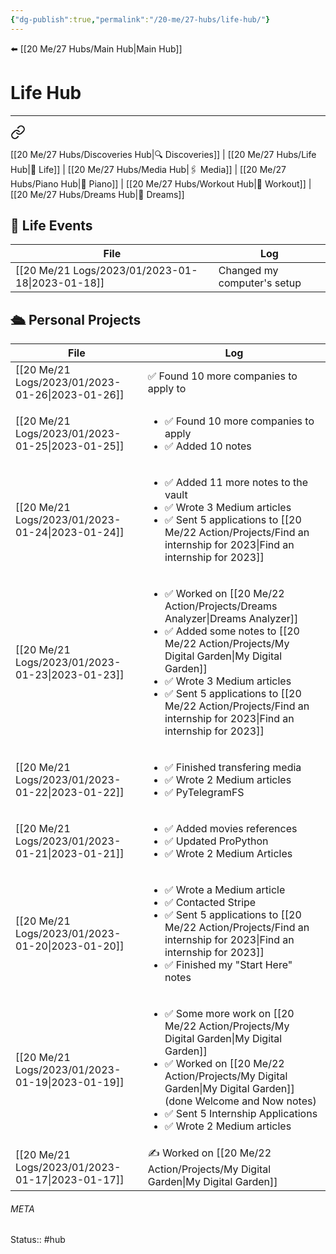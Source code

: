 ```yaml
---
{"dg-publish":true,"permalink":"/20-me/27-hubs/life-hub/"}
---
```


⬅️ [[20 Me/27 Hubs/Main Hub\|Main Hub]]

# Life Hub 
---

<div class="transclusion internal-embed is-loaded"><a class="markdown-embed-link" href="/20-me/27-hubs/main-hub/#f816b8" aria-label="Open link"><svg xmlns="http://www.w3.org/2000/svg" width="24" height="24" viewBox="0 0 24 24" fill="none" stroke="currentColor" stroke-width="2" stroke-linecap="round" stroke-linejoin="round" class="svg-icon lucide-link"><path d="M10 13a5 5 0 0 0 7.54.54l3-3a5 5 0 0 0-7.07-7.07l-1.72 1.71"></path><path d="M14 11a5 5 0 0 0-7.54-.54l-3 3a5 5 0 0 0 7.07 7.07l1.71-1.71"></path></svg></a><div class="markdown-embed">



[[20 Me/27 Hubs/Discoveries Hub\|🔍 Discoveries]] | [[20 Me/27 Hubs/Life Hub\|💖 Life]] | [[20 Me/27 Hubs/Media Hub\|🖇️ Media]] | [[20 Me/27 Hubs/Piano Hub\|🎹 Piano]] | [[20 Me/27 Hubs/Workout Hub\|🏃 Workout]] | [[20 Me/27 Hubs/Dreams Hub\|💭 Dreams]] 

</div></div>


## 💖 Life Events
| File                                                | Log                         |
| --------------------------------------------------- | --------------------------- |
| [[20 Me/21 Logs/2023/01/2023-01-18\|2023-01-18]] | Changed my computer's setup |


## 🛳️ Personal Projects
| File                                                | Log                                                                                                                                                                                                           |
| --------------------------------------------------- | ------------------------------------------------------------------------------------------------------------------------------------------------------------------------------------------------------------- |
| [[20 Me/21 Logs/2023/01/2023-01-26\|2023-01-26]] | ✅ Found 10 more companies to apply to                                                                                                                                                                         |
| [[20 Me/21 Logs/2023/01/2023-01-25\|2023-01-25]] | <ul><li>✅ Found 10 more companies to apply</li><li>✅ Added 10 notes</li></ul>                                                                                                                                 |
| [[20 Me/21 Logs/2023/01/2023-01-24\|2023-01-24]] | <ul><li>✅ Added 11 more notes to the vault</li><li>✅ Wrote 3 Medium articles</li><li>✅ Sent 5 applications to [[20 Me/22 Action/Projects/Find an internship for 2023\|Find an internship for 2023]]</li></ul>                                                       |
| [[20 Me/21 Logs/2023/01/2023-01-23\|2023-01-23]] | <ul><li>✅ Worked on [[20 Me/22 Action/Projects/Dreams Analyzer\|Dreams Analyzer]]</li><li>✅ Added some notes to [[20 Me/22 Action/Projects/My Digital Garden\|My Digital Garden]]</li><li>✅ Wrote 3 Medium articles</li><li>✅ Sent 5 applications to [[20 Me/22 Action/Projects/Find an internship for 2023\|Find an internship for 2023]]</li></ul>      |
| [[20 Me/21 Logs/2023/01/2023-01-22\|2023-01-22]] | <ul><li>✅ Finished transfering media</li><li>✅ Wrote 2 Medium articles</li><li>✅ PyTelegramFS</li></ul>                                                                                                       |
| [[20 Me/21 Logs/2023/01/2023-01-21\|2023-01-21]] | <ul><li>✅ Added movies references</li><li>✅ Updated ProPython</li><li>✅ Wrote 2 Medium Articles</li></ul>                                                                                                     |
| [[20 Me/21 Logs/2023/01/2023-01-20\|2023-01-20]] | <ul><li>✅ Wrote a Medium article</li><li>✅ Contacted Stripe</li><li>✅ Sent 5 applications to [[20 Me/22 Action/Projects/Find an internship for 2023\|Find an internship for 2023]]</li><li>✅ Finished my "Start Here" notes</li></ul>                               |
| [[20 Me/21 Logs/2023/01/2023-01-19\|2023-01-19]] | <ul><li>✅ Some more work on [[20 Me/22 Action/Projects/My Digital Garden\|My Digital Garden]]</li><li>✅ Worked on [[20 Me/22 Action/Projects/My Digital Garden\|My Digital Garden]] (done Welcome and Now notes)</li><li>✅ Sent 5 Internship Applications</li><li>✅ Wrote 2 Medium articles</li></ul> |
| [[20 Me/21 Logs/2023/01/2023-01-17\|2023-01-17]] | ✍️ Worked on [[20 Me/22 Action/Projects/My Digital Garden\|My Digital Garden]]                                                                                                                                                                            |





###### META
Status:: #hub 